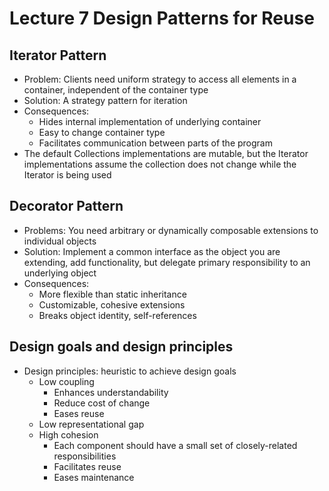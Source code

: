 # Lecture 7 Design Patterns for Reuse

## Iterator Pattern

* Problem: Clients need uniform strategy to access all elements in a container, independent of the container type
* Solution: A strategy pattern for iteration
* Consequences:
  * Hides internal implementation of underlying container
  * Easy to change container type
  * Facilitates communication between parts of the program
* The default Collections implementations are mutable, but the Iterator implementations assume the collection does not change while the Iterator is being used

## Decorator Pattern

* Problems: You need arbitrary or dynamically composable extensions to individual objects
* Solution: Implement a common interface as the object you are extending, add functionality, but delegate primary responsibility to an underlying object
* Consequences:
  * More flexible than static inheritance
  * Customizable, cohesive extensions
  * Breaks object identity, self-references

## Design goals and design principles

* Design principles: heuristic to achieve design goals
  * Low coupling
    * Enhances understandability
    * Reduce cost of change
    * Eases reuse
  * Low representational gap
  * High cohesion
    * Each component should  have a small set of closely-related responsibilities
    * Facilitates reuse
    * Eases maintenance